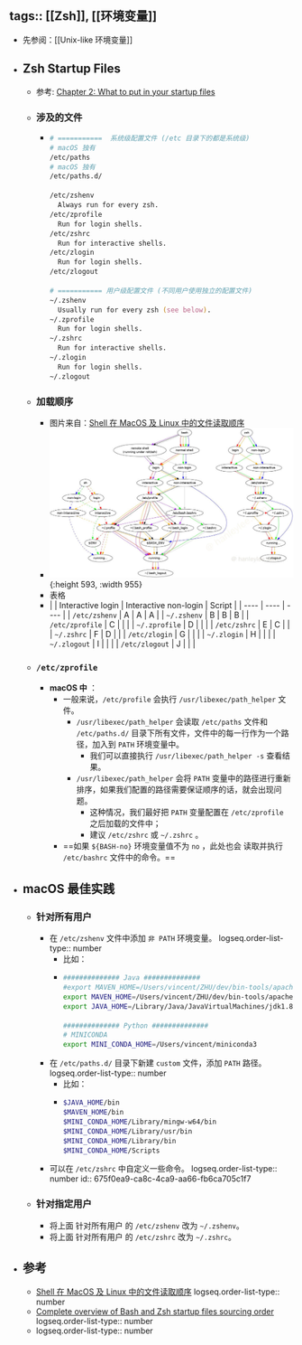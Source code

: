 tags:: [[Zsh]], [[环境变量]]
---

- 先参阅：[[Unix-like 环境变量]]
- ## Zsh Startup Files
	- 参考:  [Chapter 2: What to put in your startup files](https://zsh.sourceforge.io/Guide/zshguide02.html#l6)
	- ### 涉及的文件
		- ``` zsh
		  # ===========  系统级配置文件 (/etc 目录下的都是系统级)
		  # macOS 独有
		  /etc/paths
		  # macOS 独有
		  /etc/paths.d/
		  
		  /etc/zshenv
		  	Always run for every zsh.
		  /etc/zprofile
		  	Run for login shells.
		  /etc/zshrc
		  	Run for interactive shells.
		  /etc/zlogin
		  	Run for login shells.
		  /etc/zlogout
		  
		  # =========== 用户级配置文件 (不同用户使用独立的配置文件)
		  ~/.zshenv
		  	Usually run for every zsh (see below).
		  ~/.zprofile
		  	Run for login shells.
		  ~/.zshrc
		  	Run for interactive shells.
		  ~/.zlogin
		  	Run for login shells.
		  ~/.zlogout
		  ```
	- ### 加载顺序
		- 图片来自：[Shell 在 MacOS 及 Linux 中的文件读取顺序](https://hanleylee.com/articles/reading-order-of-script-in-mac-and-linux/)
		- ![image.png](../assets/image_1734278098934_0.png){:height 593, :width 955}
		- 表格
		- | | Interactive login | Interactive non-login | Script |
		  | ---- | ---- | ---- |
		  | `/etc/zshenv` | A | A | A |
		  | `~/.zshenv` | B | B | B |
		  | `/etc/zprofile` | C |  |  |
		  | `~/.zprofile` | D |  |  |
		  | `/etc/zshrc` | E | C |  |
		  | `~/.zshrc` | F | D |  |
		  | `/etc/zlogin` | G |  |  |
		  | `~/.zlogin` | H |  |  |
		  | `~/.zlogout` | I |  |  |
		  | `/etc/zlogout` | J |  | |
	- ### `/etc/zprofile`
		- **macOS 中** ：
			- 一般来说，`/etc/profile` 会执行 `/usr/libexec/path_helper` 文件。
				- `/usr/libexec/path_helper` 会读取 `/etc/paths` 文件和 `/etc/paths.d/` 目录下所有文件，文件中的每一行作为一个路径，加入到 `PATH` 环境变量中。
					- 我们可以直接执行 `/usr/libexec/path_helper -s` 查看结果。
				- `/usr/libexec/path_helper` 会将  `PATH`  变量中的路径进行重新排序，如果我们配置的路径需要保证顺序的话，就会出现问题。
					- 这种情况，我们最好把   `PATH`  变量配置在 `/etc/zprofile` 之后加载的文件中；
					- 建议 `/etc/zshrc` 或 `~/.zshrc` 。
			- ==如果 `${BASH-no}` 环境变量值不为 `no` ，此处也会 读取并执行 `/etc/bashrc` 文件中的命令。==
- ## macOS 最佳实践
	- ### 针对所有用户
		- 在 `/etc/zshenv` 文件中添加 `非 PATH` 环境变量。
		  logseq.order-list-type:: number
			- 比如：
			- ``` zsh
			  ############## Java ##############
			  #export MAVEN_HOME=/Users/vincent/ZHU/dev/bin-tools/apache-maven-3.5.4
			  export MAVEN_HOME=/Users/vincent/ZHU/dev/bin-tools/apache-maven-3.8.6
			  export JAVA_HOME=/Library/Java/JavaVirtualMachines/jdk1.8.0_341.jdk/Contents/Home
			  
			  ############## Python ##############
			  # MINICONDA
			  export MINI_CONDA_HOME=/Users/vincent/miniconda3
			  ```
		- 在 `/etc/paths.d/` 目录下新建 `custom` 文件，添加 `PATH` 路径。
		  logseq.order-list-type:: number
			- 比如：
			- ``` zsh
			  $JAVA_HOME/bin
			  $MAVEN_HOME/bin
			  $MINI_CONDA_HOME/Library/mingw-w64/bin
			  $MINI_CONDA_HOME/Library/usr/bin
			  $MINI_CONDA_HOME/Library/bin
			  $MINI_CONDA_HOME/Scripts
			  ```
		- 可以在 `/etc/zshrc` 中自定义一些命令。
		  logseq.order-list-type:: number
		  id:: 675f0ea9-ca8c-4ca9-aa66-fb6ca705c1f7
	- ### 针对指定用户
		- 将上面 针对所有用户 的 `/etc/zshenv` 改为 `~/.zshenv`。
		- 将上面 针对所有用户 的 `/etc/zshrc` 改为 `~/.zshrc`。
- ## 参考
	- [Shell 在 MacOS 及 Linux 中的文件读取顺序](https://hanleylee.com/articles/reading-order-of-script-in-mac-and-linux/)
	  logseq.order-list-type:: number
	- [Complete overview of Bash and Zsh startup files sourcing order](https://superuser.com/questions/1840395/complete-overview-of-bash-and-zsh-startup-files-sourcing-order)
	  logseq.order-list-type:: number
	- logseq.order-list-type:: number